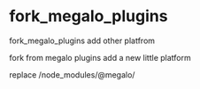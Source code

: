 # fork_megalo_plugins
fork_megalo_plugins add other platfrom


fork from megalo plugins add a new little platform 


replace /node_modules/@megalo/

